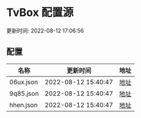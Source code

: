 
# TvBox 配置源

更新时间: 2022-08-12 17:06:56


## 配置

|   名称  | 更新时间  |地址  |
|  ----  | ----  |----  |
|  06ux.json | 2022-08-12 15:40:47 |[地址](https://box.okeybox.top/tv/06ux.json) |
|  9q85.json | 2022-08-12 15:40:47 |[地址](https://box.okeybox.top/tv/9q85.json) |
|  hhen.json | 2022-08-12 15:40:47 |[地址](https://box.okeybox.top/tv/hhen.json) |
  
    